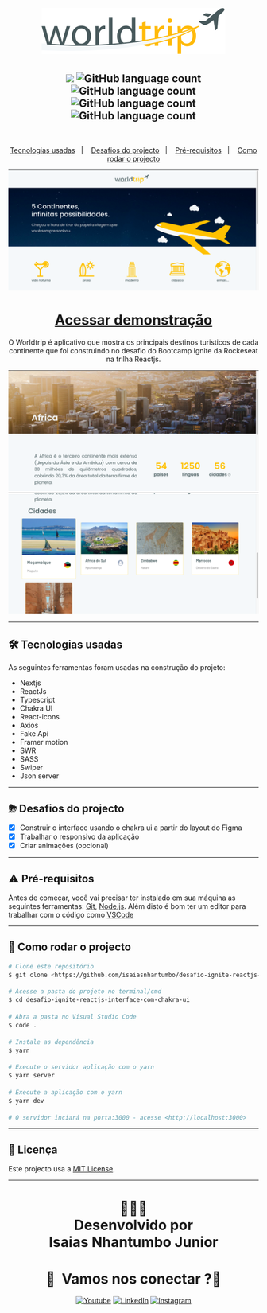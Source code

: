 <br/>
<h1 align="center">
  <img src="public/logo.svg">
</h1>
<h2 align="center"> 
<img src="https://img.shields.io/badge/Status-Termidado-green">
<img alt="GitHub language count" src="https://img.shields.io/github/languages/count/isaiasnhantumbo/desafio-ignite-reactjs-interface-com-chakra-ui">
<img alt="GitHub language count" src="https://img.shields.io/github/languages/top/isaiasnhantumbo/desafio-ignite-reactjs-interface-com-chakra-ui">
<img alt="GitHub language count" src="https://img.shields.io/github/repo-size/isaiasnhantumbo/desafio-ignite-reactjs-interface-com-chakra-ui">
<img alt="GitHub language count" src="https://img.shields.io/github/license/isaiasnhantumbo/desafio-ignite-reactjs-interface-com-chakra-ui">
</h2>
<br>
<p align="center">
<a href="#-tecnologias-usadas">Tecnologias usadas</a>&nbsp;&nbsp;&nbsp;|&nbsp;&nbsp;&nbsp;
<a href="#-desafios-do-projecto">Desafios do projecto</a>&nbsp;&nbsp;&nbsp;|&nbsp;&nbsp;&nbsp;
<a href="#-pré-requisitos">Pré-requisitos</a>&nbsp;&nbsp;&nbsp;|&nbsp;&nbsp;&nbsp;
<a href="#-como-rodar-o-projecto">Como rodar o projecto</a>
</p>
<p align="center">
    <img src ="./.github/print.png" > 
    
</p>
<h1 align="center"> 
<a href="https://desafio-ignite-reactjs-interface-com-chakra-ui.vercel.app">Acessar demonstração</a>
</h1>
<p align="center">
O <span>Worldtrip</span> é aplicativo que mostra os principais destinos turisticos de cada continente que foi construindo no desafio do Bootcamp Ignite da Rockeseat na trilha Reactjs.
</p>

<p align="center">
<img src ="./.github/print3.png" > 
<img src ="./.github/print2.png" > 
</p>


---
## 🛠 Tecnologias usadas

As seguintes ferramentas foram usadas na construção do projeto:


- Nextjs
- ReactJs
- Typescript
- Chakra UI
- React-icons
- Axios
- Fake Api 
- Framer motion
- SWR
- SASS
- Swiper
- Json server


---

## ⛈  Desafios do projecto
  - [x] Construir o interface usando o chakra ui a partir do layout do Figma
  - [x] Trabalhar o responsivo da aplicação
  - [x] Criar animações (opcional) 

---

## ⚠ Pré-requisitos

Antes de começar, você vai precisar ter instalado em sua máquina as seguintes ferramentas:
[Git](https://git-scm.com), [Node.js](https://nodejs.org/en/). 
Além disto é bom ter um editor para trabalhar com o código como [VSCode](https://code.visualstudio.com/)

---
## 🎲 Como rodar o projecto

```bash
# Clone este repositório
$ git clone <https://github.com/isaiasnhantumbo/desafio-ignite-reactjs-interface-com-chakra-ui.git>

# Acesse a pasta do projeto no terminal/cmd
$ cd desafio-ignite-reactjs-interface-com-chakra-ui

# Abra a pasta no Visual Studio Code
$ code .

# Instale as dependência
$ yarn

# Execute o servidor aplicação com o yarn
$ yarn server

# Execute a aplicação com o yarn
$ yarn dev

# O servidor inciará na porta:3000 - acesse <http://localhost:3000>
```

---


## 📘 Licença
Este projecto usa a  [MIT License](LICENSE).
****
<h1 align="center">
👨🏽‍🏫 
<br>
Desenvolvido por
<br>
 Isaias Nhantumbo Junior
</h1>
</p>
<h1 align="center"> 🤝 &nbsp;Vamos nos conectar ?👨 </h1>

<p align="center">
<a href="https://www.youtube.com/channel/UCOyeYkH0MwJ6RrXTcEFFdAQ?view_as=subscriber"><img alt="Youtube" src="https://img.shields.io/badge/Channel-Isaias_Nhantumbo-blue?style=flat-square&logo=youtube"></a>
<a href="https://www.linkedin.com/in/isaias-nhantumbo-junior-733bb619b/"><img alt="LinkedIn" src="https://img.shields.io/badge/LinkedIn-Isaias%20Nhantumbo%20Junior-green?style=flat-square&logo=linkedin"></a>
<a href="https://www.instagram.com/isaias_nhantumbo/"><img alt="Instagram" src="https://img.shields.io/badge/Instagram-isaiasnhantumbo_-blue??style=for-the-badge&logo=instagram"></a>
</p>




